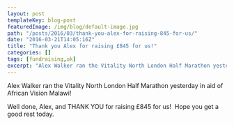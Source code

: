 ```yaml
---
layout: post
templateKey: blog-post
featuredImage: /img/blog/default-image.jpg
path: "/posts/2016/03/thank-you-alex-for-raising-845-for-us/"
date: "2016-03-21T14:05:16Z"
title: "Thank you Alex for raising £845 for us!"
categories: []
tags: [fundraising,uk]
excerpt: "Alex Walker ran the Vitality North London Half Marathon yesterday in aid of African Vision Malawi!W..."
---
```


Alex Walker ran the Vitality North London Half Marathon yesterday in aid of African Vision Malawi!

Well done, Alex, and THANK YOU for raising £845 for us!  Hope you get a good rest today.